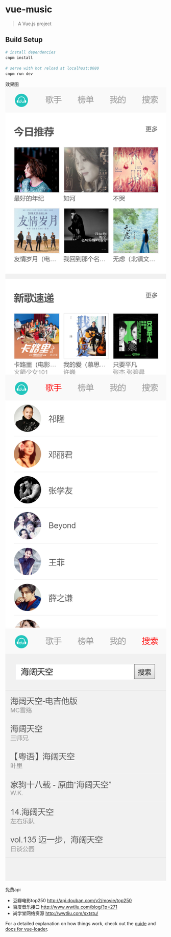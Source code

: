 # vue-music

> A Vue.js project

## Build Setup

``` bash
# install dependencies
cnpm install

# serve with hot reload at localhost:8080
cnpm run dev
```

效果图
![首页](https://raw.githubusercontent.com/f1ybird/vue-music/master/src/assets/screenshot/home.png)
![歌手](https://raw.githubusercontent.com/f1ybird/vue-music/master/src/assets/screenshot/artists.png)
![搜索](https://raw.githubusercontent.com/f1ybird/vue-music/master/src/assets/screenshot/search.png)

免费api
- 豆瓣电影top250  http://api.douban.com/v2/movie/top250
- 百度音乐接口 http://www.wwtliu.com/blog/?p=271
- 尚学堂网络资源 http://wwtliu.com/sxtstu/

For a detailed explanation on how things work, check out the [guide](http://vuejs-templates.github.io/webpack/) and [docs for vue-loader](http://vuejs.github.io/vue-loader).
